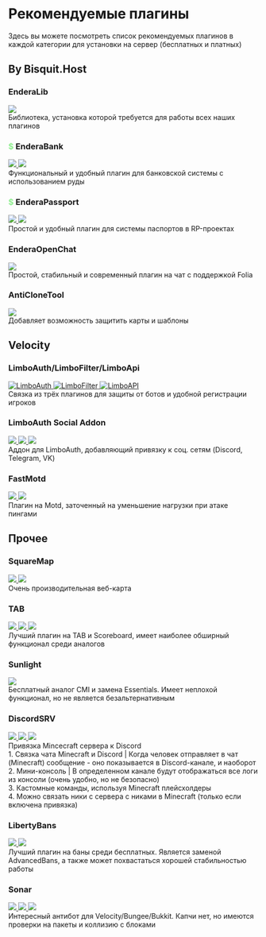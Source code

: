 <script setup>
import keks from '/.vitepress/theme/keks.vue'
</script>

# Рекомендуемые плагины

Здесь вы можете посмотреть список рекомендуемых плагинов в каждой категории для установки на сервер (бесплатных и платных)

## By Bisquit.Host

<div class="flex">
    <h3>EnderaLib</h3>
    <a href="https://modrinth.com/plugin/enderalib">
        <img src="/modrinth.webp" class="sex">
    </a>
</div>
<keks>
    Библиотека, установка которой требуется для работы всех наших плагинов
</keks>

<div class="flex">
    <h3><b style="color:lightgreen">$</b> EnderaBank</h3>
    <a href="/ebank">
        <img src="/bisquit.webp">
    </a>
    <a href="https://black-minecraft.com/resources/enderabank.5300" target="_blank">
        <img src="/bm.webp" class="sex">
    </a>
</div>
<keks>
    Функциональный и удобный плагин для банковской системы с использованием руды
</keks>

<div class="flex">
    <h3><b style="color:lightgreen">$</b> EnderaPassport</h3>
    <a href="/epassport">
        <img src="/bisquit.webp">
    </a>
    <a href="https://black-minecraft.com/resources/enderapassport.4881" target="_blank">
        <img src="/bm.webp" class="sex">
    </a>
</div>
<keks>
    Простой и удобный плагин для системы паспортов в RP-проектах
</keks>

<div class="flex">
    <h3>EnderaOpenChat</h3>
    <a href="https://modrinth.com/plugin/enderaopenchat" target="_blank">
        <img src="/modrinth.webp" class="sex">
    </a>
</div>
<keks>
    Простой, стабильный и современный плагин на чат с поддержкой Folia
</keks>

<div class="flex">
    <h3>AntiCloneTool</h3>
    <a href="https://modrinth.com/plugin/anticlonetool">
        <img src="/modrinth.webp" class="sex">
    </a>
</div>
<keks>
    Добавляет возможность защитить карты и шаблоны
</keks>

## Velocity

<div class="flex">
    <h3>LimboAuth/LimboFilter/LimboApi</h3>
    <a href="https://github.com/Elytrium/LimboAuth/releases">
        <img src="/github.webp" class="sex" title="LimboAuth">
    </a>
    <a href="https://github.com/Elytrium/LimboFilter/releases">
        <img src="/github.webp" class="sex" title="LimboFilter">
    </a>
    <a href="https://github.com/Elytrium/LimboAPI/releases" target="_blank">
        <img src="/github.webp" class="sex" title="LimboAPI">
    </a>
</div>
<keks>
    Связка из трёх плагинов для защиты от ботов и удобной регистрации игроков
</keks>

<div class="flex">
    <h3>LimboAuth Social Addon</h3>
    <a href="https://modrinth.com/plugin/limboauth-socialaddon">
        <img src="/modrinth.webp" class="sex">
    </a>
    <a href="https://github.com/Elytrium/LimboAuth-SocialAddon/releases">
        <img src="/github.webp" class="sex">
    </a>
    <a href="https://www.spigotmc.org/resources/limboauth-social-addon.102170">
        <img src="/spigot.webp" class="sex">
    </a>
</div>
<keks>
    Аддон для LimboAuth, добавляющий привязку к соц. сетям (Discord, Telegram, VK)
</keks>

<div class="flex">
    <h3>FastMotd</h3>
    <a href="https://modrinth.com/plugin/fastmotd/versions" _target="blank">
        <img src="/modrinth.webp" class="sex">
    </a>
    <a href="https://github.com/Elytrium/FastMOTD/releases">
        <img src="/github.webp" class="sex">
    </a>
</div>
<keks>
    Плагин на Motd, заточенный на уменьшение нагрузки при атаке пингами
</keks>

## Прочее

<div class="flex">
    <h3>SquareMap</h3>
    <a href="https://modrinth.com/plugin/squaremap" _target="blank">
        <img src="/modrinth.webp" class="sex">
    </a>
    <a href="https://github.com/jpenilla/squaremap/releases" _target="blank">
        <img src="/github.webp" class="sex">
    </a>
</div>
<keks>
    Очень производительная веб-карта
</keks>

<div class="flex">
    <h3>TAB</h3>
    <a href="(https://modrinth.com/plugin/tab-was-taken">
        <img src="/modrinth.webp" class="sex">
    </a>
    <a href="https://github.com/NEZNAMY/TAB/releases">
        <img src="/github.webp" class="sex">
    </a>
    <a href="https://www.spigotmc.org/resources/57806">
        <img src="/spigot.webp" class="sex">
    </a>
</div>
<keks>
    Лучший плагин на TAB и Scoreboard, имеет наиболее обширный функционал среди аналогов
</keks>

<div class="flex">
    <h3>Sunlight</h3>
    <a href="https://www.spigotmc.org/resources/sunlight-server-management-plugin-essentials-update-part-ii.67733">
        <img src="/spigot.webp" class="sex">
    </a>
</div>
<keks>
    Бесплатный аналог CMI и замена Essentials. Имеет неплохой функционал, но не является безальтернативным
</keks>

<div class="flex">
    <h3>DiscordSRV</h3>
    <a href="(https://modrinth.com/plugin/discordsrv/versions">
        <img src="/modrinth.webp" class="sex">
    </a>
    <a href="https://github.com/DiscordSRV/DiscordSRV/releases">
        <img src="/github.webp" class="sex">
    </a>
    <a href="https://www.spigotmc.org/resources/discordsrv.18494">
        <img src="/spigot.webp" class="sex">
    </a>
</div>
<keks>
    Привязка Mincecraft сервера к Discord<br>
    1. Связка чата Minecraft и Discord | Когда человек отправляет в чат (Minecraft) сообщение - оно показывается в Discord-канале, и наоборот<br>
    2. Мини-консоль | В определенном канале будут отображаться все логи из консоли (очень удобно, но не безопасно)<br>
    3. Кастомные команды, используя Minecraft плейсхолдеры<br>
    4. Можно связать ники с сервера с никами в Minecraft (только если включена привязка)<br>
</keks>

<div class="flex">
    <h3>LibertyBans</h3>
    <a href="(https://github.com/A248/LibertyBans/releases">
        <img src="/modrinth.webp" class="sex">
    </a>
    <a href="https://www.spigotmc.org/resources/libertybans.81063">
        <img src="/github.webp" class="sex">
    </a>
</div>
<keks>
    Лучший плагин на баны среди бесплатных. Является заменой AdvancedBans, а также может похвастаться хорошей стабильностью работы
</keks>

<div class="flex">
    <h3>Sonar</h3>
    <a href="(https://modrinth.com/plugin/sonar">
        <img src="/modrinth.webp" class="sex">
    </a>
    <a href="https://github.com/jonesdevelopment/sonar">
        <img src="/github.webp" class="sex">
    </a>
    <a href="https://www.spigotmc.org/resources/sonar.115239">
        <img src="/spigot.webp" class="sex">
    </a>
</div>
<keks>
    Интересный антибот для Velocity/Bungee/Bukkit. Капчи нет, но имеются проверки на пакеты и коллизию с блоками
</keks>